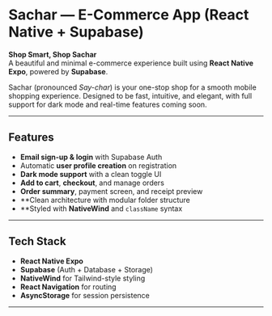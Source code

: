 # Sachar — E-Commerce App (React Native + Supabase)

**Shop Smart, Shop Sachar**  
A beautiful and minimal e-commerce experience built using **React Native Expo**, powered by **Supabase**.

Sachar (pronounced _Say-char_) is your one-stop shop for a smooth mobile shopping experience. Designed to be fast, intuitive, and elegant, with full support for dark mode and real-time features coming soon.

---

## Features

-  **Email sign-up & login** with Supabase Auth
-  Automatic **user profile creation** on registration
-  **Dark mode support** with a clean toggle UI
-  **Add to cart**, **checkout**, and manage orders
-  **Order summary**, payment screen, and receipt preview
-  **Clean architecture with modular folder structure
-  **Styled with **NativeWind** and `className` syntax

---

## Tech Stack

- **React Native Expo**
- **Supabase** (Auth + Database + Storage)
- **NativeWind** for Tailwind-style styling
- **React Navigation** for routing
- **AsyncStorage** for session persistence

---

